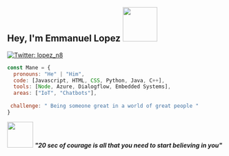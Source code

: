 <h2> Hey, I'm Emmanuel Lopez <img src="https://media.giphy.com/media/L2fhrK3Jpual0S9SLE/giphy.gif" width="80"></h2>

[![Twitter: lopez_n8](https://img.shields.io/twitter/follow/imonsh?style=social)](https://twitter.com/lopez_n8)
```javascript
const Mane = {
  pronouns: "He" | "Him",
  code: [Javascript, HTML, CSS, Python, Java, C++], 
  tools: [Node, Azure, Dialogflow, Embedded Systems],
  areas: ["IoT", "Chatbots"],
 
 challenge: " Being someone great in a world of great people "
}
```

<img src="![image](https://user-images.githubusercontent.com/86861595/137603295-63205c89-fbd4-4c31-bc09-09d0a5840bae.png)" width="60"> <em><b> "20 sec of courage is all that you need to start believing in you"</b> </em>
